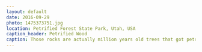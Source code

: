 ```yaml
---
layout: default
date: 2016-09-29
photo: 1475373751.jpg
location: Petrified Forest State Park, Utah, USA
caption_header: Petrified Wood
caption: Those rocks are actually million years old trees that got petrified. If you look closely you can still see the aspect of a tree. But it feels different as it is as hard and cold as a rock. Apparently it is not too complicated to break but very easy to sharp, that's why native americans used it for their arrows.
---
```

